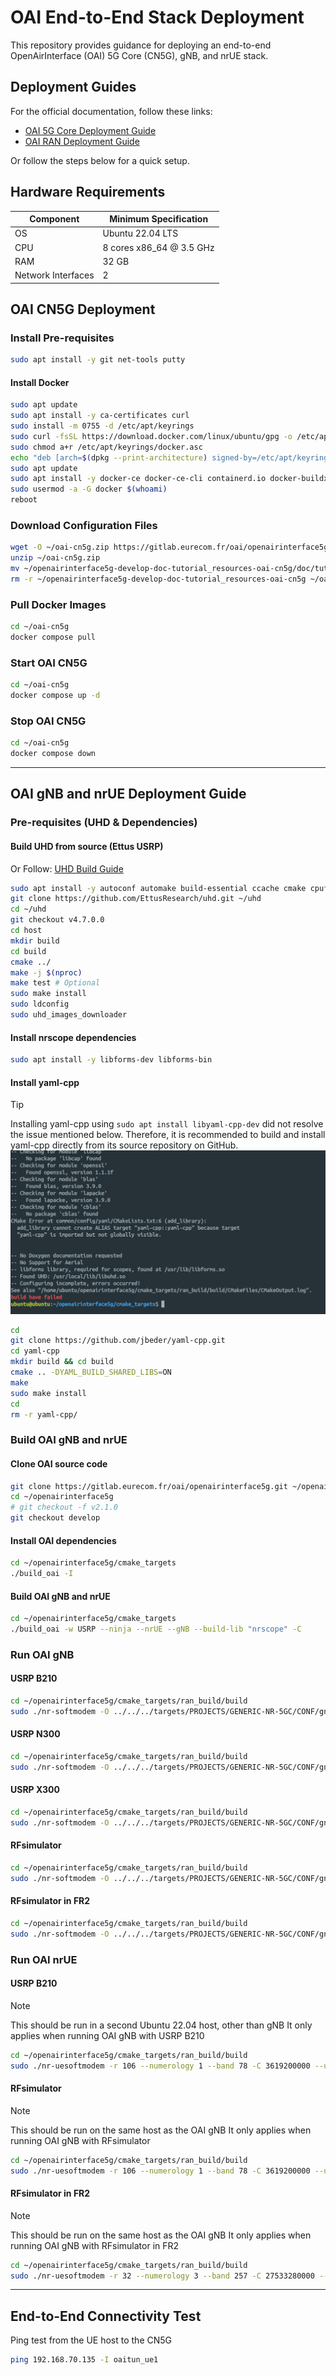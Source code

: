 # OAI End-to-End Stack Deployment

This repository provides guidance for deploying an end-to-end OpenAirInterface (OAI) 5G Core (CN5G), gNB, and nrUE stack.

## Deployment Guides

For the official documentation, follow these links:

- [OAI 5G Core Deployment Guide](https://gitlab.eurecom.fr/oai/openairinterface5g/-/blob/develop/doc/NR_SA_Tutorial_OAI_CN5G.md?ref_type=heads)
- [OAI RAN Deployment Guide](https://gitlab.eurecom.fr/oai/openairinterface5g/-/blob/develop/doc/NR_SA_Tutorial_OAI_nrUE.md?ref_type=heads)

Or follow the steps below for a quick setup.

## Hardware Requirements

| Component          | Minimum Specification    |
| ------------------ | ------------------------ |
| OS                 | Ubuntu 22.04 LTS         |
| CPU                | 8 cores x86_64 @ 3.5 GHz |
| RAM                | 32 GB                    |
| Network Interfaces | 2                        |

## OAI CN5G Deployment

### Install Pre-requisites

```bash
sudo apt install -y git net-tools putty
```

#### Install Docker

```bash
sudo apt update
sudo apt install -y ca-certificates curl
sudo install -m 0755 -d /etc/apt/keyrings
sudo curl -fsSL https://download.docker.com/linux/ubuntu/gpg -o /etc/apt/keyrings/docker.asc
sudo chmod a+r /etc/apt/keyrings/docker.asc
echo "deb [arch=$(dpkg --print-architecture) signed-by=/etc/apt/keyrings/docker.asc] https://download.docker.com/linux/ubuntu $(. /etc/os-release && echo "$VERSION_CODENAME") stable" | sudo tee /etc/apt/sources.list.d/docker.list > /dev/null
sudo apt update
sudo apt install -y docker-ce docker-ce-cli containerd.io docker-buildx-plugin docker-compose-plugin
sudo usermod -a -G docker $(whoami)
reboot
```

### Download Configuration Files

```bash
wget -O ~/oai-cn5g.zip https://gitlab.eurecom.fr/oai/openairinterface5g/-/archive/develop/openairinterface5g-develop.zip?path=doc/tutorial_resources/oai-cn5g
unzip ~/oai-cn5g.zip
mv ~/openairinterface5g-develop-doc-tutorial_resources-oai-cn5g/doc/tutorial_resources/oai-cn5g ~/oai-cn5g
rm -r ~/openairinterface5g-develop-doc-tutorial_resources-oai-cn5g ~/oai-cn5g.zip
```

### Pull Docker Images

```bash
cd ~/oai-cn5g
docker compose pull
```

### Start OAI CN5G

```bash
cd ~/oai-cn5g
docker compose up -d
```

### Stop OAI CN5G

```bash
cd ~/oai-cn5g
docker compose down
```

---

## OAI gNB and nrUE Deployment Guide

### Pre-requisites (UHD & Dependencies)

#### Build UHD from source (Ettus USRP)

Or Follow: [UHD Build Guide](https://files.ettus.com/manual/page_build_guide.html)

```bash
sudo apt install -y autoconf automake build-essential ccache cmake cpufrequtils doxygen ethtool g++ git inetutils-tools libboost-all-dev libncurses-dev libusb-1.0-0 libusb-1.0-0-dev libusb-dev python3-dev python3-mako python3-numpy python3-requests python3-scipy python3-setuptools python3-ruamel.yaml
git clone https://github.com/EttusResearch/uhd.git ~/uhd
cd ~/uhd
git checkout v4.7.0.0
cd host
mkdir build
cd build
cmake ../
make -j $(nproc)
make test # Optional
sudo make install
sudo ldconfig
sudo uhd_images_downloader
```

#### Install nrscope dependencies

```bash
sudo apt install -y libforms-dev libforms-bin
```

#### Install yaml-cpp

> [!TIP]
> Installing yaml-cpp using `sudo apt install libyaml-cpp-dev` did not resolve the issue mentioned below. Therefore, it is recommended to build and install yaml-cpp directly from its source repository on GitHub.
> ![yaml-cpp error](./img/yaml-cpp-error.png)

```bash
cd
git clone https://github.com/jbeder/yaml-cpp.git
cd yaml-cpp
mkdir build && cd build
cmake .. -DYAML_BUILD_SHARED_LIBS=ON
make
sudo make install
cd
rm -r yaml-cpp/
```

### Build OAI gNB and nrUE

#### Clone OAI source code

```bash
git clone https://gitlab.eurecom.fr/oai/openairinterface5g.git ~/openairinterface5g
cd ~/openairinterface5g
# git checkout -f v2.1.0
git checkout develop
```

#### Install OAI dependencies

```bash
cd ~/openairinterface5g/cmake_targets
./build_oai -I
```

#### Build OAI gNB and nrUE

```bash
cd ~/openairinterface5g/cmake_targets
./build_oai -w USRP --ninja --nrUE --gNB --build-lib "nrscope" -C
```

### Run OAI gNB

#### USRP B210

```bash
cd ~/openairinterface5g/cmake_targets/ran_build/build
sudo ./nr-softmodem -O ../../../targets/PROJECTS/GENERIC-NR-5GC/CONF/gnb.sa.band78.fr1.106PRB.usrpb210.conf --gNBs.[0].min_rxtxtime 6 -E --continuous-tx
```

#### USRP N300

```bash
cd ~/openairinterface5g/cmake_targets/ran_build/build
sudo ./nr-softmodem -O ../../../targets/PROJECTS/GENERIC-NR-5GC/CONF/gnb.sa.band77.fr1.273PRB.2x2.usrpn300.conf --gNBs.[0].min_rxtxtime 6 --usrp-tx-thread-config 1
```

#### USRP X300

```bash
cd ~/openairinterface5g/cmake_targets/ran_build/build
sudo ./nr-softmodem -O ../../../targets/PROJECTS/GENERIC-NR-5GC/CONF/gnb.sa.band77.fr1.273PRB.2x2.usrpn300.conf --gNBs.[0].min_rxtxtime 6 --usrp-tx-thread-config 1 -E --continuous-tx
```

#### RFsimulator

```bash
cd ~/openairinterface5g/cmake_targets/ran_build/build
sudo ./nr-softmodem -O ../../../targets/PROJECTS/GENERIC-NR-5GC/CONF/gnb.sa.band78.fr1.106PRB.usrpb210.conf --gNBs.[0].min_rxtxtime 6 --rfsim
```

#### RFsimulator in FR2

```bash
cd ~/openairinterface5g/cmake_targets/ran_build/build
sudo ./nr-softmodem -O ../../../targets/PROJECTS/GENERIC-NR-5GC/CONF/gnb.sa.band257.u3.32prb.usrpx410.conf --rfsim
```

### Run OAI nrUE

#### USRP B210

> [!NOTE]  
> This should be run in a second Ubuntu 22.04 host, other than gNB
> It only applies when running OAI gNB with USRP B210

```bash
cd ~/openairinterface5g/cmake_targets/ran_build/build
sudo ./nr-uesoftmodem -r 106 --numerology 1 --band 78 -C 3619200000 --ue-fo-compensation -E --uicc0.imsi 001010000000001
```

#### RFsimulator

> [!NOTE]  
> This should be run on the same host as the OAI gNB
> It only applies when running OAI gNB with RFsimulator

```bash
cd ~/openairinterface5g/cmake_targets/ran_build/build
sudo ./nr-uesoftmodem -r 106 --numerology 1 --band 78 -C 3619200000 --uicc0.imsi 001010000000001 --rfsim
```

#### RFsimulator in FR2

> [!NOTE]  
> This should be run on the same host as the OAI gNB
> It only applies when running OAI gNB with RFsimulator in FR2

```bash
cd ~/openairinterface5g/cmake_targets/ran_build/build
sudo ./nr-uesoftmodem -r 32 --numerology 3 --band 257 -C 27533280000 --uicc0.imsi 001010000000001 --ssb 72 --rfsim
```

---

## End-to-End Connectivity Test

Ping test from the UE host to the CN5G

```bash
ping 192.168.70.135 -I oaitun_ue1
```
